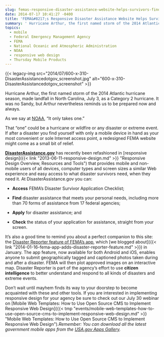```yaml
---
slug: femas-responsive-disaster-assistance-website-helps-survivors-find-apply-for-aid
date: 2014-07-17 10:41:27 -0400
title: 'FEMA&#8217;s Responsive Disaster Assistance Website Helps Survivors Find, Apply for Aid'
summary: ' Hurricane Arthur, the first named storm of the 2014 Atlantic hurricane season, made landfall in North Carolina, July 3, as a Category 2 hurricane. It was no Sandy, but Arthur nevertheless reminds us to be prepared now and always. As we say at NOAA, &#8220;It only takes one.&#8221; That &#8220;one&#8221;'
topics:
  - mobile
  - Federal Emergency Management Agency
  - FEMA
  - National Oceanic and Atmospheric Administration
  - NOAA
  - responsive web design
  - Thursday Mobile Products
---
```


{{< legacy-img src="2014/07/600-x-310-DisasterAssistancedotgov\_screenshot.jpg" alt="600-x-310-DisasterAssistancedotgov\_screenshot" >}}

Hurricane Arthur, the first named storm of the 2014 Atlantic hurricane season, made landfall in North Carolina, July 3, as a Category 2 hurricane. It was no Sandy, but Arthur nevertheless reminds us to be prepared now and always.

As we say at [NOAA](http://www.noaa.gov), &#8220;It only takes one.&#8221;

That &#8220;one&#8221; could be a hurricane or wildfire or any disaster or extreme event. If after a disaster you find yourself with only a mobile device in hand as your most convenient or sole Internet access point, a redesigned FEMA website might come as a small bit of relief.

**[DisasterAssistance.gov](http://www.disasterassistance.gov/)** has recently been refashioned in [responsive design]({{< link "2013-06-11-responsive-design.md" >}} "Responsive Design Overview, Resources and Tools") that provides mobile and non-mobile users of all devices, computer types and screen sizes a similar Web experience and easy access to what disaster survivors need, when they need it. At DisasterAssistance.gov you can:

  * **Access** FEMA&#8217;s Disaster Survivor Application Checklist;

  * **Find** disaster assistance that meets your personal needs, including more than 70 forms of assistance from 17 federal agencies;

  * **Apply** for disaster assistance; and

  * **Check** the status of your application for assistance, straight from your screen.

It&#8217;s also a good time to remind you about a perfect companion to this site: the [Disaster Reporter feature of FEMA&#8217;s app](http://www.fema.gov/disaster-reporter), which [we blogged about]({{< link "2014-01-16-fema-app-adds-disaster-reporter-feature.md" >}}) in January. The app feature, now available for both Android and iOS, enables anyone to submit geographically tagged and captioned photos taken during and after a disaster. FEMA will then plot approved images on an interactive map. Disaster Reporter is part of the agency&#8217;s effort to use **citizen intelligence** to better understand and respond to all kinds of disasters and extreme events.

Don&#8217;t wait until mayhem finds its way to your doorstep to become acquainted with these and other tools. If you are interested in implementing responsive design for your agency be sure to check out our July 30 webinar on [Mobile Web Templates: How to Use Open Source CMS to Implement Responsive Web Design]({{< tmp "events/mobile-web-templates-how-to-use-open-source-cms-to-implement-responsive-web-design.md" >}} "Mobile Web Templates: How to Use Open Source CMS to Implement Responsive Web Design")._Remember: You can download all the latest government mobile apps from the [USA.gov Apps Gallery](http://apps.usa.gov/)._
